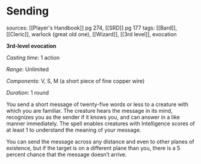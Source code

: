 # Sending
sources: [[Player's Handbook]] pg 274, [[SRD]] pg 177
tags: [[Bard]], [[Cleric]], warlock (great old one), [[Wizard]], [[3rd level]], evocation

**3rd-level evocation**

*Casting time*: 1 action

*Range*: Unlimited

*Components*: V, S, M (a short piece of fine copper wire)

*Duration*: 1 round

You send a short message of twenty-five words or less to a creature with which you are familiar. The creature hears the message in its mind, recognizes you as the sender if it knows you, and can answer in a like manner immediately. The spell enables creatures with Intelligence scores of at least 1 to understand the meaning of your message.

You can send the message across any distance and even to other planes of existence, but if the target is on a different plane than you, there is a 5 percent chance that the message doesn’t arrive.
